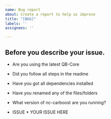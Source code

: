 ```yaml
---
name: Bug report
about: Create a report to help us improve
title: "[BUG]"
labels: ''
assignees: ''

---
```


## Before you describe your issue.

* Are you using the latest QB-Core
* Did you follow all steps in the readme
* Have you got all dependencies installed
* Have you renamed any of the files/folders
* What version of nc-carboost are you running?

* ISSUE *
YOUR ISSUE HERE
